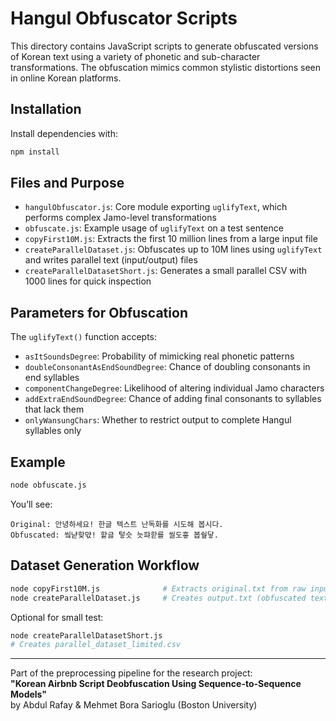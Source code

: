# Hangul Obfuscator Scripts

This directory contains JavaScript scripts to generate obfuscated versions of Korean text using a variety of phonetic and sub-character transformations. The obfuscation mimics common stylistic distortions seen in online Korean platforms.

## Installation

Install dependencies with:

```bash
npm install
```

## Files and Purpose

- `hangulObfuscator.js`: Core module exporting `uglifyText`, which performs complex Jamo-level transformations
- `obfuscate.js`: Example usage of `uglifyText` on a test sentence
- `copyFirst10M.js`: Extracts the first 10 million lines from a large input file
- `createParallelDataset.js`: Obfuscates up to 10M lines using `uglifyText` and writes parallel text (input/output) files
- `createParallelDatasetShort.js`: Generates a small parallel CSV with 1000 lines for quick inspection

## Parameters for Obfuscation

The `uglifyText()` function accepts:

- `asItSoundsDegree`: Probability of mimicking real phonetic patterns
- `doubleConsonantAsEndSoundDegree`: Chance of doubling consonants in end syllables
- `componentChangeDegree`: Likelihood of altering individual Jamo characters
- `addExtraEndSoundDegree`: Chance of adding final consonants to syllables that lack them
- `onlyWansungChars`: Whether to restrict output to complete Hangul syllables only

## Example

```bash
node obfuscate.js
```

You’ll see:
```
Original: 안녕하세요! 한글 텍스트 난독화를 시도해 봅시다.
Obfuscated: 앀냗핮먃! 핱긇 텋슷 늣퍄핟를 씰도흫 봅쉎닿.
```

## Dataset Generation Workflow

```bash
node copyFirst10M.js              # Extracts original.txt from raw input
node createParallelDataset.js     # Creates output.txt (obfuscated text)
```

Optional for small test:
```bash
node createParallelDatasetShort.js
# Creates parallel_dataset_limited.csv
```

---

Part of the preprocessing pipeline for the research project:  
**"Korean Airbnb Script Deobfuscation Using Sequence-to-Sequence Models"**  
by Abdul Rafay & Mehmet Bora Sarioglu (Boston University)
